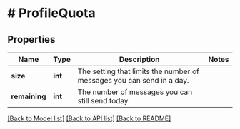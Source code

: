 # # ProfileQuota

## Properties

Name | Type | Description | Notes
------------ | ------------- | ------------- | -------------
**size** | **int** | The setting that limits the number of messages you can send in a day. |
**remaining** | **int** | The number of messages you can still send today. |

[[Back to Model list]](../../README.md#models) [[Back to API list]](../../README.md#endpoints) [[Back to README]](../../README.md)
